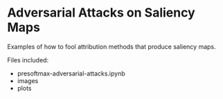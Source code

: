 # Adversarial Attacks on Saliency Maps
Examples of how to fool attribution methods that produce saliency maps.

Files included:

- presoftmax-adversarial-attacks.ipynb
- images
- plots
  
